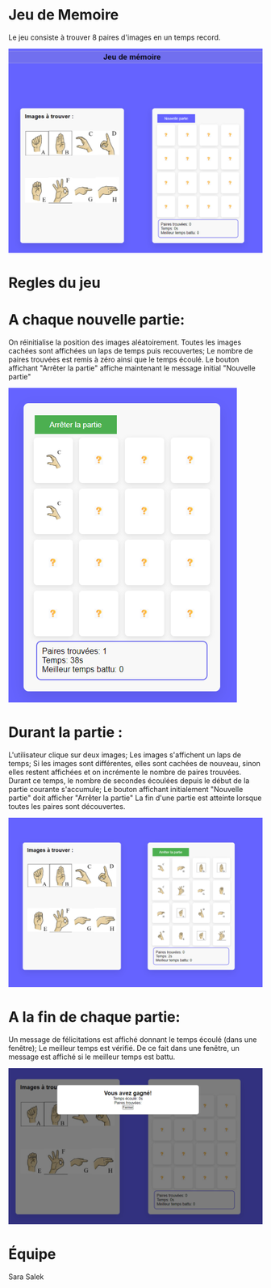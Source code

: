 # Jeu de Memoire

Le jeu consiste à trouver 8 paires d'images en un temps record.

![projet1](./travail-pratique/projet5_1.PNG)


# Regles du jeu

# A chaque nouvelle partie:

On réinitialise la position des images aléatoirement.
Toutes les images cachées sont affichées un laps de temps puis recouvertes;
Le nombre de paires trouvées est remis à zéro ainsi que le temps écoulé.
Le bouton affichant "Arrêter la partie" affiche maintenant le message initial "Nouvelle partie"

![projet3](./travail-pratique/projet5_3.PNG)


# Durant la partie :

L'utilisateur clique sur deux images;
Les images s'affichent un laps de temps;
Si les images sont différentes, elles sont cachées de nouveau, sinon elles restent affichées et on incrémente le nombre de paires trouvées.
Durant ce temps, le nombre de secondes écoulées depuis le début de la partie courante s'accumule;
Le bouton affichant initialement "Nouvelle partie" doit afficher "Arrêter la partie"
La fin d'une partie est atteinte lorsque toutes les paires sont découvertes.

![projet2](./travail-pratique/projet5_2.PNG)

# A la fin de chaque partie:

Un message de félicitations est affiché donnant le temps écoulé (dans une fenêtre);
Le meilleur temps est vérifié.
De ce fait dans une fenêtre, un message est affiché si le meilleur temps est battu.

![projet3](./travail-pratique/projet5_4.PNG)

# Équipe
Sara Salek
